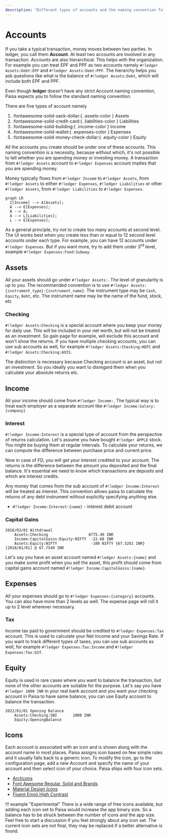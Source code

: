 ```yaml
---
description: "Different types of accounts and the naming convention followed by Paisa, an open source personal finance manager"
---
```


# Accounts

If you take a typical transaction, money moves between two parties. In
ledger, you call them **Account**. At least two accounts are involved
in any transaction. Accounts are also hierarchical. This helps with
the organization. For example you can treat EPF and PPF as two
accounts namely `#!ledger Assets:Debt:EPF` and `#!ledger
Assets:Debt:PPF`. The hierarchy helps you ask questions like what is
the balance of `#!ledger Assets:Debt`, which will include both EPF and
PPF.

Even though **ledger** doesn't have any strict Account naming
convention, Paisa expects you to follow the standard naming
convention.

There are five types of account namely

1. :fontawesome-solid-sack-dollar:{ .assets-color } Assets
1. :fontawesome-solid-credit-card:{ .liabilities-color } Liabilities
1. :fontawesome-solid-building:{ .income-color } Income
1. :fontawesome-solid-wallet:{ .expenses-color } Expenses
1. :fontawesome-solid-money-check-dollar:{ .equity-color } Equity

All the accounts you create should be under one of these
accounts. This naming convention is a necessity, because without
which, it's not possible to tell whether you are spending money or
investing money. A transaction from `#!ledger Assets` account to
`#!ledger Expenses` account implies that you are spending money.

Money typically flows from `#!ledger Income` to `#!ledger Assets`,
from `#!ledger Assets` to either `#!ledger Expenses`, `#!ledger
Liabilities` or other `#!ledger Assets`, from `#!ledger Liabilities`
to `#!ledger Expenses`.

``` mermaid
graph LR
  I[Income] --> A[Assets];
  A --> E[Expenses];
  A --> A;
  A --> L[Liabilities];
  L --> E[Expenses];
```

As a general principle, try not to create too many accounts at second
level. The UI works best when you create less than or equal to 12
second level accounts under each type. For example, you can have 12
accounts under `#!ledger Expenses`. But if you want more, try to add them under
3<sup>rd</sup> level, example `#!ledger Expenses:Food:Subway`.


## Assets

All your assets should go under `#!ledger Assets:`. The level of granularity is
up to you. The recommended convention is to use
`#!ledger Assets:{instrument_type}:{instrument_name}`. The instrument type may
be `Cash`, `Equity`, `Debt`, etc. The instrument name may be the name of
the fund, stock, etc

### Checking

`#!ledger Assets:Checking` is a special account where you keep your money for
daily use. This will be included in your net worth, but will not be
treated as an investment. So gain page for example, will exclude this
account and won't show the returns. If you have multiple checking
accounts, you can use sub accounts as well, for example `#!ledger
Assets:Checking:HDFC` and `#!ledger Assets:Checking:AXIS`.

The distinction is necessary because Checking account is an asset, but
not an investment. So you ideally you want to disregard them when you
calculate your absolute returns etc.


## Income

All your income should come from `#!ledger Income:`. The typical way
is to treat each employer as a separate account like `#!ledger
Income:Salary:{company}`

### Interest

`#!ledger Income:Interest` is a special type of account from the perspective of
returns calculation. Let's assume you have bought `#!ledger APPLE` stock. You
might be buying them at regular intervals. To calculate your returns,
we can compute the difference between purchase price and current
price.

Now in case of FD, you will get your interest credited to your
account. The returns is the difference between the amount you
deposited and the final balance. It's essential we need to know which
transactions are deposits and which are interest credits.

Any money that comes from the sub account of `#!ledger
Income:Interest` will be treated as interest. This convention allows
paisa to calculate the returns of any debt instrument without
explicitly specifying anything else.

* `#!ledger Income:Interest:{name}` - interest debit account


### Capital Gains

```ledger
2018/03/01 Withdrawal
    Assets:Checking                  6775.49 INR
    Income:CapitalGains:Equity:NIFTY  -22.68 INR
    Assets:Equity:NIFTY               -100 NIFTY {67.5281 INR} [2018/01/01] @ 67.7549 INR
```

Let's say you have an asset account named `#!ledger Assets:{name}` and
you make some profit when you sell the asset, this profit should come
from capital gains account named `#!ledger Income:CapitalGains:{name}`.

## Expenses

All your expenses should go to `#!ledger Expenses:{category}`
accounts. You can also have more than 2 levels as well. The expense
page will roll it up to 2 level wherever necessary.

### Tax

Income tax paid to government should be credited to `#!ledger
Expenses:Tax` account. This is used to calculate your Net Income and
your Savings Rate. If you want to track different types of taxes, you
can use sub accounts as well, for example `#!ledger Expenses:Tax:Income`
and `#!ledger Expenses:Tax:GST`.

## Equity

Equity is used in rare cases where you want to balance the
transaction, but none of the other accounts are suitable for the
purpose. Let's say you have `#!ledger 1000 INR` in your real bank
account and you want your checking account in Paisa to have same
balance, you can use Equity account to balance the transaction.

```ledger
2022/01/01 Opening Balance
    Assets:Checking:SBI       1000 INR
    Equity:OpeningBalance
```


## Icons

Each account is associated with an icon and is shown along with the
account name in most places. Paisa assigns icon based on few simple
rules and it usually falls back to a generic icon. To modify the icon,
go to the configuration page, add a new Account and specify the name
of your account and then select icon of your choice. Paisa ships with
four icon sets.

* [Arcticons](https://arcticons.onnno.nl/)
* [Font Awesome Regular, Solid and Brands](https://fontawesome.com/search?o=r&m=free&s=solid)
* [Material Design Icons](https://materialdesignicons.com/)
* [Fluent Emoji High Contrast](https://icon-sets.iconify.design/fluent-emoji-high-contrast/)


!!! example "Experimental"
    There is a wide range of free icons available, but adding each
    icon set to Paisa would increase the app binary size. So a balance
    has to be struck between the number of icons and the app
    size. Feel free to start a discussion if you feel strongly about
    any icon set. The current icon sets are not final, they may be
    replaced if a better alternative is found.
